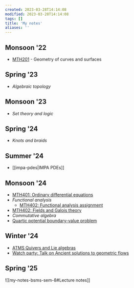 ```yaml
---
created: 2023-03-28T14:14:08
modified: 2023-03-28T14:14:08
tags: []
title: 'My notes'
aliases: ''
---
```



## Monsoon '22

- [MTH201](https://rupadarshiray.github.io/academicmatters/IISERM-MS21/MTH201/MTH201-lecture-notes.pdf) - Geometry of curves and surfaces

## Spring '23

- *Algebraic topology*

## Monsoon '23

- *Set theory and logic*

## Spring '24

- *Knots and braids*

## Summer '24

- [[impa-pdes|IMPA PDEs]]

## Monsoon '24

- [MTH401: Ordinary differential equations](https://drive.google.com/file/u/1/d/1Xde4N-f2FxmQtzFXBPUfx-827EcK9Xf4/view)
- *Functional analysis*
	- [MTH402: Functional analysis assignment](https://drive.google.com/open?id=1-2wZRQad-70A-FtUqLd11iB0ePLyhB-n&usp=drive_fs)
- [MTH402: Fields and Galois theory](https://drive.google.com/open?id=1-8m8M9y5qrqWFfLyEqg3VUMOTEkospqh&usp=drive_fs)
- *Commutative algebra*
- [Quartic potential boundary-value problem](https://drive.google.com/open?id=1--r7EvyN_3hsNwYXqH67NIzyneIuZAHs&usp=drive_fs)

## Winter '24


- [ATMS Quivers and Lie algebras](https://drive.google.com/open?id=1-4wRWyq0c_Jg_nu7T4cw16ua6fhcEGrB&usp=drive_fs)
- [Watch party: Talk on Ancient solutions to geometric flows](https://drive.google.com/open?id=10-lsJvPEWEAxGTNtDfgUjY0fGdfW17xL&usp=drive_fs)

## Spring '25

![[my-notes-bsms-sem-8#Lecture notes]]